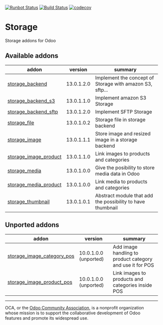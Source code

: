 [![Runbot Status](https://runbot.odoo-community.org/runbot/badge/flat/275/13.0.svg)](https://runbot.odoo-community.org/runbot/repo/github-com-oca-storage-275)
[![Build Status](https://travis-ci.com/OCA/storage.svg?branch=13.0)](https://travis-ci.com/OCA/storage)
[![codecov](https://codecov.io/gh/OCA/storage/branch/13.0/graph/badge.svg)](https://codecov.io/gh/OCA/storage)

# Storage

Storage addons for Odoo

[//]: # (addons)

Available addons
----------------
addon | version | summary
--- | --- | ---
[storage_backend](storage_backend/) | 13.0.1.2.0 | Implement the concept of Storage with amazon S3, sftp...
[storage_backend_s3](storage_backend_s3/) | 13.0.1.1.0 | Implement amazon S3 Storage
[storage_backend_sftp](storage_backend_sftp/) | 13.0.1.2.0 | Implement SFTP Storage
[storage_file](storage_file/) | 13.0.1.0.2 | Storage file in storage backend
[storage_image](storage_image/) | 13.0.1.1.1 | Store image and resized image in a storage backend
[storage_image_product](storage_image_product/) | 13.0.1.1.0 | Link images to products and categories
[storage_media](storage_media/) | 13.0.1.0.0 | Give the posibility to store media data in Odoo
[storage_media_product](storage_media_product/) | 13.0.1.0.0 | Link media to products and categories
[storage_thumbnail](storage_thumbnail/) | 13.0.1.0.1 | Abstract module that add the possibility to have thumbnail


Unported addons
---------------
addon | version | summary
--- | --- | ---
[storage_image_category_pos](storage_image_category_pos/) | 10.0.1.0.0 (unported) | Add image handling to product category and use it for POS
[storage_image_product_pos](storage_image_product_pos/) | 10.0.1.0.0 (unported) | Link images to products and categories inside POS

[//]: # (end addons)

----

OCA, or the [Odoo Community Association](http://odoo-community.org/), is a nonprofit organization whose
mission is to support the collaborative development of Odoo features and
promote its widespread use.
